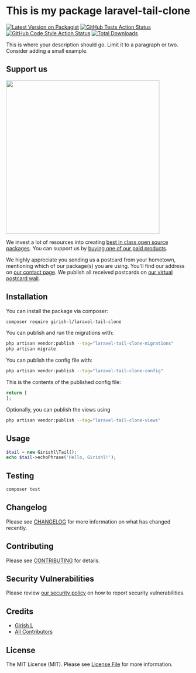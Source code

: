 # This is my package laravel-tail-clone

[![Latest Version on Packagist](https://img.shields.io/packagist/v/girish-l/laravel-tail-clone.svg?style=flat-square)](https://packagist.org/packages/girish-l/laravel-tail-clone)
[![GitHub Tests Action Status](https://img.shields.io/github/workflow/status/girish-l/laravel-tail-clone/run-tests?label=tests)](https://github.com/girish-l/laravel-tail-clone/actions?query=workflow%3Arun-tests+branch%3Amain)
[![GitHub Code Style Action Status](https://img.shields.io/github/workflow/status/girish-l/laravel-tail-clone/Fix%20PHP%20code%20style%20issues?label=code%20style)](https://github.com/girish-l/laravel-tail-clone/actions?query=workflow%3A"Fix+PHP+code+style+issues"+branch%3Amain)
[![Total Downloads](https://img.shields.io/packagist/dt/girish-l/laravel-tail-clone.svg?style=flat-square)](https://packagist.org/packages/girish-l/laravel-tail-clone)

This is where your description should go. Limit it to a paragraph or two. Consider adding a small example.

## Support us

[<img src="https://github-ads.s3.eu-central-1.amazonaws.com/laravel-tail-clone.jpg?t=1" width="419px" />](https://spatie.be/github-ad-click/laravel-tail-clone)

We invest a lot of resources into creating [best in class open source packages](https://spatie.be/open-source). You can support us by [buying one of our paid products](https://spatie.be/open-source/support-us).

We highly appreciate you sending us a postcard from your hometown, mentioning which of our package(s) you are using. You'll find our address on [our contact page](https://spatie.be/about-us). We publish all received postcards on [our virtual postcard wall](https://spatie.be/open-source/postcards).

## Installation

You can install the package via composer:

```bash
composer require girish-l/laravel-tail-clone
```

You can publish and run the migrations with:

```bash
php artisan vendor:publish --tag="laravel-tail-clone-migrations"
php artisan migrate
```

You can publish the config file with:

```bash
php artisan vendor:publish --tag="laravel-tail-clone-config"
```

This is the contents of the published config file:

```php
return [
];
```

Optionally, you can publish the views using

```bash
php artisan vendor:publish --tag="laravel-tail-clone-views"
```

## Usage

```php
$tail = new Girishl\Tail();
echo $tail->echoPhrase('Hello, Girishl!');
```

## Testing

```bash
composer test
```

## Changelog

Please see [CHANGELOG](CHANGELOG.md) for more information on what has changed recently.

## Contributing

Please see [CONTRIBUTING](CONTRIBUTING.md) for details.

## Security Vulnerabilities

Please review [our security policy](../../security/policy) on how to report security vulnerabilities.

## Credits

- [Girish L](https://github.com/girish-l)
- [All Contributors](../../contributors)

## License

The MIT License (MIT). Please see [License File](LICENSE.md) for more information.
